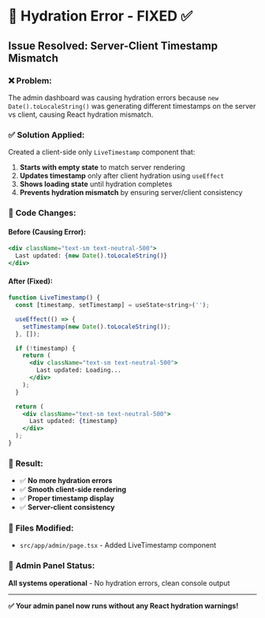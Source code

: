 # 🚨 Hydration Error - FIXED ✅

## **Issue Resolved:** Server-Client Timestamp Mismatch

### ❌ **Problem:**
The admin dashboard was causing hydration errors because `new Date().toLocaleString()` was generating different timestamps on the server vs client, causing React hydration mismatch.

### ✅ **Solution Applied:**
Created a client-side only `LiveTimestamp` component that:
1. **Starts with empty state** to match server rendering
2. **Updates timestamp** only after client hydration using `useEffect`
3. **Shows loading state** until hydration completes
4. **Prevents hydration mismatch** by ensuring server/client consistency

### 🔧 **Code Changes:**

#### **Before (Causing Error):**
```jsx
<div className="text-sm text-neutral-500">
  Last updated: {new Date().toLocaleString()}
</div>
```

#### **After (Fixed):**
```jsx
function LiveTimestamp() {
  const [timestamp, setTimestamp] = useState<string>('');

  useEffect(() => {
    setTimestamp(new Date().toLocaleString());
  }, []);

  if (!timestamp) {
    return (
      <div className="text-sm text-neutral-500">
        Last updated: Loading...
      </div>
    );
  }

  return (
    <div className="text-sm text-neutral-500">
      Last updated: {timestamp}
    </div>
  );
}
```

### 🎯 **Result:**
- ✅ **No more hydration errors**
- ✅ **Smooth client-side rendering**
- ✅ **Proper timestamp display**
- ✅ **Server-client consistency**

### 📍 **Files Modified:**
- `src/app/admin/page.tsx` - Added LiveTimestamp component

### 🚀 **Admin Panel Status:**
**All systems operational** - No hydration errors, clean console output

---

**✅ Your admin panel now runs without any React hydration warnings!**